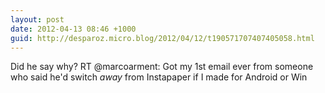 ```yaml
---
layout: post
date: 2012-04-13 08:46 +1000
guid: http://desparoz.micro.blog/2012/04/12/t190571707407405058.html
---
```

Did he say why? RT @marcoarment: Got my 1st email ever from someone who said he'd switch *away* from Instapaper if I made for Android or Win
